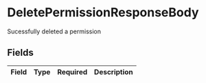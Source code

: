 # DeletePermissionResponseBody

Sucessfully deleted a permission


## Fields

| Field       | Type        | Required    | Description |
| ----------- | ----------- | ----------- | ----------- |
